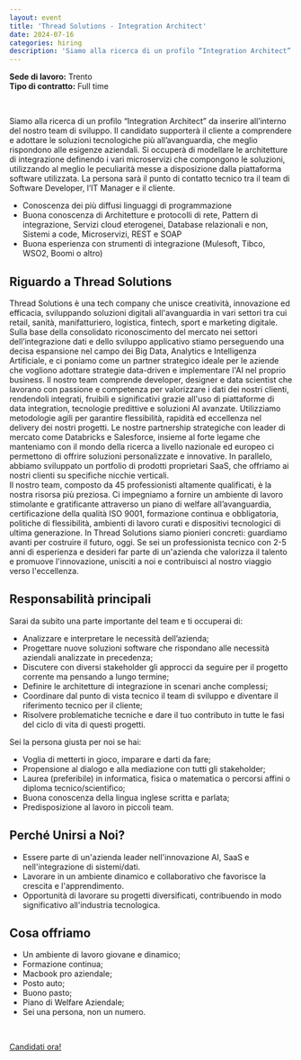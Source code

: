 ```yaml
---
layout: event
title: 'Thread Solutions - Integration Architect'
date: 2024-07-16
categories: hiring
description: 'Siamo alla ricerca di un profilo “Integration Architect” da inserire all’interno del nostro team di sviluppo. Il candidato supporterà il cliente a comprendere e adottare le soluzioni tecnologiche più all’avanguardia, che meglio rispondono alle esigenze aziendali.'
---
```


**Sede di lavoro:** Trento<br>
**Tipo di contratto:** Full time

<br>

Siamo alla ricerca di un profilo “Integration Architect” da inserire all’interno del nostro team di sviluppo. Il candidato supporterà il cliente a comprendere e adottare le soluzioni tecnologiche più all’avanguardia, che meglio rispondono alle esigenze aziendali.
Si occuperà di modellare le architetture di integrazione  definendo i vari microservizi che compongono le soluzioni, utilizzando al meglio le peculiarità messe a disposizione dalla piattaforma software utilizzata.
La persona sarà il punto di  contatto tecnico tra il team di Software Developer, l’IT Manager e il cliente.

* Conoscenza dei più diffusi linguaggi di programmazione
* Buona conoscenza di Architetture e protocolli di rete, Pattern di integrazione, Servizi cloud eterogenei, Database relazionali e non, Sistemi a code, Microservizi, REST e SOAP
* Buona esperienza con strumenti di integrazione (Mulesoft, Tibco, WSO2, Boomi o altro)


## Riguardo a Thread Solutions

Thread Solutions è una tech company che unisce creatività, innovazione ed efficacia, sviluppando soluzioni digitali all'avanguardia in vari settori tra cui retail, sanità, manifatturiero, logistica, fintech, sport e marketing digitale. Sulla base della consolidato riconoscimento del mercato nei settori dell’integrazione dati e dello sviluppo applicativo stiamo perseguendo una decisa  espansione nel campo dei Big Data, Analytics e Intelligenza Artificiale, e ci poniamo come un partner strategico ideale per le aziende che vogliono adottare strategie data-driven e implementare l'AI nel proprio business.
Il nostro team comprende developer, designer e data scientist che lavorano con passione e competenza per valorizzare i dati dei nostri clienti, rendendoli integrati, fruibili e significativi grazie all'uso di piattaforme di data integration, tecnologie predittive e soluzioni AI avanzate.
Utilizziamo metodologie agili per garantire flessibilità, rapidità ed eccellenza nel delivery dei nostri progetti. Le nostre partnership strategiche con leader di mercato come Databricks e Salesforce, insieme al forte legame che manteniamo con il mondo della ricerca a livello nazionale ed europeo ci permettono di offrire soluzioni personalizzate e innovative. In parallelo, abbiamo sviluppato un portfolio di prodotti proprietari SaaS, che offriamo ai nostri clienti su specifiche nicchie verticali.  
Il nostro team, composto da 45 professionisti altamente qualificati, è la nostra risorsa più preziosa. Ci impegniamo a fornire un ambiente di lavoro stimolante e gratificante attraverso un piano di welfare all’avanguardia, certificazione della qualità ISO 9001, formazione continua e obbligatoria, politiche di flessibilità, ambienti di lavoro curati e dispositivi tecnologici di ultima generazione.
In Thread Solutions siamo pionieri concreti: guardiamo avanti per costruire il futuro, oggi. Se sei un professionista tecnico con 2-5 anni di esperienza e desideri far parte di un'azienda che valorizza il talento e promuove l'innovazione, unisciti a noi e contribuisci al nostro viaggio verso l'eccellenza.


## Responsabilità principali

Sarai da subito una parte importante del team e ti occuperai di:

* Analizzare e interpretare le necessità dell’azienda;
* Progettare nuove soluzioni software che rispondano alle necessità aziendali analizzate in precedenza;
* Discutere con diversi stakeholder gli approcci da seguire per il progetto corrente ma pensando a lungo termine;
* Definire le architetture di integrazione in scenari anche complessi;
* Coordinare dal punto di vista tecnico il team di sviluppo e diventare il riferimento tecnico per il cliente;
* Risolvere problematiche tecniche e dare il tuo contributo in tutte le fasi del ciclo di vita di questi progetti.

Sei la persona giusta per noi se hai:

* Voglia di metterti in gioco, imparare e darti da fare;
* Propensione al dialogo e alla mediazione con tutti gli stakeholder;
* Laurea (preferibile) in informatica, fisica o matematica o percorsi affini o diploma tecnico/scientifico;
* Buona conoscenza della lingua inglese scritta e parlata;
* Predisposizione al lavoro in piccoli team.


## Perché Unirsi a Noi?

* Essere parte di un'azienda leader nell'innovazione AI, SaaS e nell'integrazione di sistemi/dati.
* Lavorare in un ambiente dinamico e collaborativo che favorisce la crescita e l'apprendimento.
* Opportunità di lavorare su progetti diversificati, contribuendo in modo significativo all'industria tecnologica.


## Cosa offriamo

* Un ambiente di lavoro giovane e dinamico;
* Formazione continua;
* Macbook pro aziendale;
* Posto auto;
* Buono pasto;
* Piano di Welfare Aziendale;
* Sei una persona, non un numero.

<br>

<a class="btn btn-primary text-white btn-lg mt-3" target="_blank" href="https://thread.solutions/posizioni-aperte/integration-architect">Candidati ora!</a>
